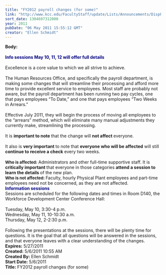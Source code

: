```yaml
---
title: "FY2012 payroll changes (for some)"
link: "http://www.kcc.edu/FacultyStaff/update/Lists/Announcements/DispForm.aspx?ID=285"
sort_date: 1304697312000
year: 2011
pubDate: "06 May 2011 15:55:12 GMT"
creator: "Ellen Schmidt"
---
```


<div><b>Body:</b> <div class=ExternalClassDE0D0CA022DA4CC69FC1F612CC0A3EC3><div><br><font color="#000080"><strong>Info sessions May 10, 11, 12 will offer full details</strong></font></div><font color="#000080">
<div><br></font>Excellence is a core value to which we all strive to achieve.</div>
<div><br>The Human Resources Office, and specifically the payroll department, is making some changes that will streamline their processing and afford more time to provide excellent service to employees. Most staff are probably not aware, but the payroll department has been running two pay cycles, one that pays employees “To Date,” and one that pays employees “Two Weeks in Arrears.”</div>
<div><br>Effective July 2011, they will begin the process of moving all employees to the “arrears” method, which will eliminate many manual adjustments they currently make, streamlining the processing. </div>
<div><br>It is <strong>important to note </strong>that the change will <strong>not affect </strong>everyone.</div>
<div><br>It also is <strong>very important </strong>to note that <strong>everyone who will be affected</strong> will still <strong>continue to receive a check</strong> every two weeks. </div>
<div><br><font size=2><strong>Who is affected:</strong> </font>Administrators and other full-time supportive staff. It is <strong>critically important </strong>that everyone in those categories <strong>attend a session to learn the details </strong>of the new plan. <br><strong><font size=2>Who is not affected: </font></strong>Faculty, hourly Physical Plant employees and part-time employees need not be concerned, as they are not affected.<br></div>
<div><font color="#000080"><strong>Information sessions<br></strong></font>Sessions are scheduled for the following dates and times in Room D140, the Workforce Development Center Conference Hall:</div>
<div><br>Tuesday, May 10, 3:30-4 p.m.<br>Wednesday, May 11, 10-10:30 a.m.<br>Thursday, May 12, 2-2:30 p.m.</div>
<div><br>Following the presentations at the sessions, there will be plenty time for questions. It is the goal that all questions will be answered in the sessions, and that everyone leaves with a clear understanding of the changes.<br></div></div></div>
<div><b>Expires:</b> 5/27/2011</div>
<div><b>Created:</b> 5/6/2011 10:55 AM</div>
<div><b>Created By:</b> Ellen Schmidt</div>
<div><b>Start Date:</b> 5/6/2011</div>
<div><b>Title:</b> FY2012 payroll changes (for some)</div>
